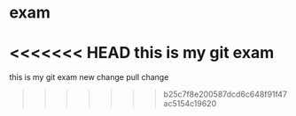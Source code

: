 # exam
<<<<<<< HEAD
this is my git exam 
=======
this is my git exam
new change
pull change
>>>>>>> b25c7f8e200587dcd6c648f91f47ac5154c19620
